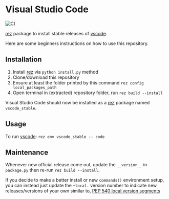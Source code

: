 # Visual Studio Code

![CI](https://github.com/j0yu/rez-vscode/workflows/CI/badge.svg?branch=master)

[rez] package to install stable releases of [vscode].

Here are some beginners instructions on how to use this repository.

## Installation

1. Install [rez] via `python install.py` method
1. Clone/download this repository
1. Ensure at least the folder printed by
   this command `rez config local_packages_path`
1. Open terminal in (extracted) repository folder,
   run `rez build --install`

Visual Studio Code should now be installed as a [rez]
package named `vscode_stable`.

## Usage

To run [vscode]: `rez env vscode_stable -- code`

## Maintenance

Whenever new official release come out, update the `__version__`
in `package.py` then re-run `rez build --install`.

If you decide to make a better install or new `commands()` environment
setup, you can instead just update the `+local.` version number to indicate
new releases/versions of your own similar to, 
[PEP 540 local version segments]

[rez]: https://github.com/nerdvegas/rez
[vscode]: https://code.visualstudio.com/updates
[PEP 540 local version segments]: https://www.python.org/dev/peps/pep-0440/#local-version-segments